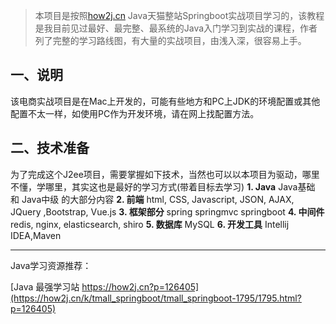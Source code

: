 > 本项目是按照[how2j.cn](https://how2j.cn/k/tmall_springboot/tmall_springboot-1795/1795.html?p=126405) Java天猫整站Springboot实战项目学习的，该教程是我目前见过最好、最完整、最系统的Java入门学习到实战的课程，作者列了完整的学习路线图，有大量的实战项目，由浅入深，很容易上手。

## 一、说明
该电商实战项目是在Mac上开发的，可能有些地方和PC上JDK的环境配置或其他配置不太一样，如使用PC作为开发环境，请在网上找配置方法。

## 二、技术准备

为了完成这个J2ee项目，需要掌握如下技术，当然也可以以本项目为驱动，哪里不懂，学哪里，其实这也是最好的学习方式(带着目标去学习)
**1. Java**
  Java基础 和 Java中级 的大部分内容
**2. 前端**
  html, CSS, Javascript, JSON, AJAX, JQuery ,Bootstrap, Vue.js
**3. 框架部分**
  spring springmvc springboot
**4. 中间件**
  redis, nginx, elasticsearch, shiro
**5. 数据库**
  MySQL
**6. 开发工具**
  Intellij IDEA,Maven




---
 Java学习资源推荐：

 [Java 最强学习站 https://how2j.cn?p=126405](https://how2j.cn/k/tmall_springboot/tmall_springboot-1795/1795.html?p=126405)